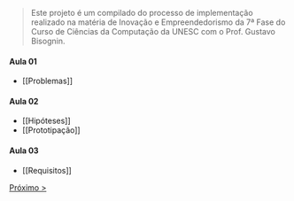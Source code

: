 > Este projeto é um compilado do processo de implementação realizado na matéria de Inovação e Empreendedorismo da 7ª Fase do Curso de Ciências da Computação da UNESC com o Prof. Gustavo Bisognin.

#### Aula 01
- [[Problemas]]
#### Aula 02
- [[Hipóteses]]
- [[Prototipação]]
#### Aula 03
- [[Requisitos]]

[Próximo >](Problemas)